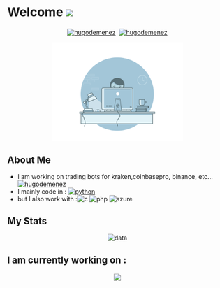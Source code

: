 # Welcome <img src="https://github.com/TheDudeThatCode/TheDudeThatCode/blob/master/Assets/Hi.gif" width="29px">
<p align="center">
<a href="https://www.linkedin.com/in/hugo-demenez-6b017217a/" target="blank"><img align="center" src="https://cdn.jsdelivr.net/npm/simple-icons@3.0.1/icons/linkedin.svg" alt="hugodemenez" height="20" width="20" /></a>&nbsp;
<a href="https://hashnode.com/" target="blank"><img align="center" src="https://cdn.jsdelivr.net/npm/simple-icons@3.0.1/icons/hashnode.svg" alt="hugodemenez" height="20" width="20" /></a>
</p>

<p align="center">
<img src="https://github.com/hugodemenez/hugodemenez/blob/main/gif.gif" alt="coding" width="300px" border-radius="50%"/>
</p>

About Me
------------

- I am working on trading bots for kraken,coinbasepro, binance, etc... <a href="https://github.com/hugodemenez" target="blank"><img src="https://github.githubassets.com/images/modules/logos_page/GitHub-Mark.png" alt="hugodemenez" height="24" width="24" /></a>&nbsp; 
- I mainly code in : <a href="https://www.python.org/" target="blank"><img src="https://github.com/abranhe/programming-languages-logos/blob/master/src/python/python_256x256.png" alt="python" height="24" width="24" /></a>&nbsp; 
- but I also work with :<img src="https://github.com/abranhe/programming-languages-logos/blob/master/src/c/c_256x256.png" alt="c" width="24" height="24"/> <img src="https://github.com/abranhe/programming-languages-logos/blob/master/src/php/php_256x256.png" alt="php" width="24" height="24"/> <img src="https://www.vectorlogo.zone/logos/microsoft_azure/microsoft_azure-icon.svg" alt="azure" width="24" height="24"/> 

My Stats
------------

<p align="center">
<img src="https://github-readme-stats.vercel.app/api?username=hugodemenez&show_icons=true&title_color=2c3e50&icon_color=2c3e50&text_color=2c3e50&bg_color=ffffff&hide=["stars"]" width="50%" alt="data"/>
</p>

I am currently working on :
------------

<p align="center">
  <a align="left" href="https://github.com/hugodemenez/EasyTrading" title="EasyTrading"><img align="center" width="50%" src="https://github-readme-stats.vercel.app/api/pin/?username=hugodemenez&repo=EasyTrading&title_color=2c3e50&icon_color=2c3e50&text_color=2c3e50&bg_color=ffffff"></a>
</p>
